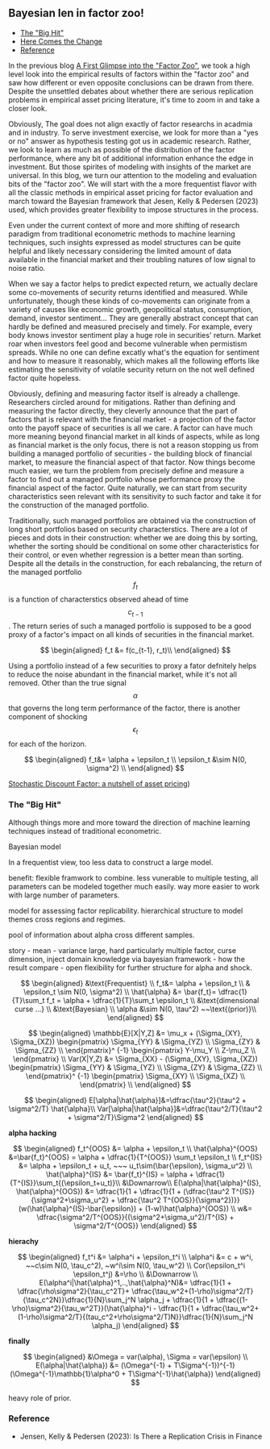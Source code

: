 ## Bayesian len in factor zoo!

- [The "Big Hit"](#introduction)
- [Here Comes the Change](#change)
- [Reference](#ref)




In the previous blog [A First Glimpse into the "Factor Zoo"](https://skybluerw.github.io/2024/12/07/factor-zoo.html), we took a high level look into the empirical results of factors within the "factor zoo" and saw how different or even opposite conclusions can be drawn from there. Despite the unsettled debates about whether there are serious replication problems in empirical asset pricing literature, it's time to zoom in and take a closer look. 

Obviously, The goal does not align exactly of factor researchs in acadmia and in industry. To serve investment exercise, we look for more than a "yes or no" answer as hypothesis testing got us in academic research. Rather, we look to learn as much as possible of the distribution of the factor performance, where any bit of additional information enhance the edge in investment. But those spirites of modeling with insights of the market are universal. In this blog, we turn our attention to the modeling and evaluation bits of the "factor zoo". We will start with the a more frequentist flavor with all the classic methods in empirical asset pricing for factor evaluation and march toward the Bayesian framework that Jesen, Kelly & Pedersen (2023) used, which provides greater flexibility to impose structures in the process.

Even under the current context of more and more shifting of research paradigm from traditional econometric methods to machine learning techniques, such insights expressed as model structures can be quite helpful and likely necessary considering the limited amount of data available in the financial market and their troubling natures of low signal to noise ratio.

When we say a factor helps to predict expected return, we actually declare some co-movements of security returns identified and measured. While unfortunately, though these kinds of co-movements can originate from a variety of causes like economic growth, geopolitical status, consumption, demand, investor sentiment... They are generally abstract concept that can hardly be defined and measured precisely and timely. For example, every body knows investor sentiment play a huge role in securities' return. Market roar when investors feel good and become vulnerable when permistism spreads. While no one can define excatly what's the equation for sentiment and how to measure it reasonably, which makes all the following efforts like estimating the sensitivity of volatile security return on the not well defined factor quite hopeless.

Obviously, defining and measuring factor itself is already a challenge. Researchers circled around for mitigations. Rather than defining and measuring the factor directly, they cleverly announce that the part of factors that is relevant with the financial market - a projection of the factor onto the payoff space of securities is all we care. A factor can have much more meaning beyond financial market in all kinds of aspects, while as long as financial market is the only focus, there is not a reason stopping us from building a managed portfolio of securities - the building block of financial market, to measure the financial aspect of that factor. Now things become much easier, we turn the problem from precisely define and measure a factor to find out a managed portfolio whose performance proxy the financial aspect of the factor. Quite naturally, we can start from security characteristics seen relevant with its sensitivity to such factor and take it for the construction of the managed portfolio. 

Traditionally, such managed portfolios are obtained via the construction of long short portfolios based on security characterstics. There are a lot of pieces and dots in their construction: whether we are doing this by sorting, whether the sorting should be conditional on some other characteristics for their control, or even whether regression is a better mean than sorting. Despite all the details in the construction, for each rebalancing, the return of the managed portfolio $$f_t$$ is a function of characterstics observed ahead of time $$c_{t-1}$$. The return series of such a managed portfolio is supposed to be a good proxy of a factor's impact on all kinds of securities in the financial market.

$$
\begin{aligned}
f_t &= f(c_{t-1}, r_t)\\
\end{aligned}
$$

Using a portfolio instead of a few securities to proxy a fator defnitely helps to reduce the noise abundant in the financial market, while it's not all removed. Other than the true signal $$\alpha$$ that governs the long term performance of the factor, there is another component of shocking $$\epsilon_t$$ for each of the horizon. 

$$
\begin{aligned}
f_t&= \alpha + \epsilon_t \\
\epsilon_t &\sim N(0, \sigma^2) \\
\end{aligned}
$$


[Stochastic Discount Factor: a nutshell of asset pricing](https://skybluerw.github.io/2023/03/17/sdf-nutshell.html))




### The "Big Hit" <a name="introduction"></a>


Although things more and more toward the direction of machine learning techniques instead of traditional econometric.

Bayesian model

In a frequentist view, too less data to construct a large model. 

benefit: flexible framwork to combine.  less vunerable to multiple testing, all parameters can be modeled together much easily. way more easier to work with large number of parameters. 

model for assessing factor replicability. hierarchical structure to model themes cross regions and regimes.


pool of information about alpha cross different samples. 


story - mean - variance large, hard particularly multiple factor, curse dimension, inject domain knowledge via bayesian framework - how the result compare - open flexibility for further structure for alpha and shock. 

$$
\begin{aligned} 
&\text{Frequentist} \\
f_t&= \alpha + \epsilon_t \\
& \epsilon_t \sim N(0, \sigma^2) \\
\hat{\alpha} &= \bar{f_t}= \dfrac{1}{T}\sum_t f_t = \alpha + \dfrac{1}{T}\sum_t \epsilon_t \\
&\text{dimensional curse ...} \\
&\text{Bayesian} \\
\alpha &\sim N(0, \tau^2) ~~\text{(prior)}\\
\end{aligned}
$$

$$
\begin{aligned}
\mathbb{E}[X|Y,Z] &= \mu_x + (\Sigma_{XY}, \Sigma_{XZ}) 
\begin{pmatrix} 
\Sigma_{YY} & \Sigma_{YZ}  \\
\Sigma_{ZY} & \Sigma_{ZZ}  \\
\end{pmatrix}^ {-1} 
\begin{pmatrix}
Y-\mu_Y \\
Z-\mu_Z \\
\end{pmatrix} \\
Var(X|Y,Z) &= \Sigma_{XX} -  (\Sigma_{XY}, \Sigma_{XZ}) 
\begin{pmatrix} 
\Sigma_{YY} & \Sigma_{YZ}  \\
\Sigma_{ZY} & \Sigma_{ZZ}  \\
\end{pmatrix}^ {-1} 
\begin{pmatrix}
\Sigma_{XY} \\
\Sigma_{XZ} \\
\end{pmatrix} \\
\end{aligned} 
$$

$$
\begin{aligned}
E[\alpha|\hat{\alpha}]&=\dfrac{\tau^2}{\tau^2 + \sigma^2/T} \hat{\alpha}\\
Var[\alpha|\hat{\alpha}]&=\dfrac{\tau^2/T}{\tau^2 + \sigma^2/T}\Sigma^2
\end{aligned}
$$


**alpha hacking**

$$
\begin{aligned}
f_t^{OOS} &= \alpha + \epsilon_t \\
\hat{\alpha}^{OOS} &=\bar{f_t}^{OOS} = \alpha + \dfrac{1}{T^{OOS}} \sum_t \epsilon_t \\
f_t^{IS} &= \alpha + \epsilon_t + u_t, ~~~ u_t\sim(\bar{\epsilon}, \sigma_u^2) \\
\hat{\alpha}^{IS} &= \bar{f_t}^{IS} = \alpha + \dfrac{1}{T^{IS}}\sum_t{(\epsilon_t+u_t)}\\
&\Downarrow\\
E(\alpha|\hat{\alpha}^{IS}, \hat{\alpha}^{OOS}) &= \dfrac{1}{1 + \dfrac{1}{1 + (\dfrac{\tau^2 T^{IS}}{\sigma^2+\sigma_u^2} + \dfrac{\tau^2 T^{OOS}}{\sigma^2})}} (w(\hat{\alpha}^{IS}-\bar{\epsilon}) + (1-w)\hat{\alpha}^{OOS}) \\
w&= \dfrac{\sigma^2/T^{OOS}}{(\sigma^2+\sigma_u^2)/T^{IS} + \sigma^2/T^{OOS}}
\end{aligned}
$$

**hierachy**

$$
\begin{aligned}
f_t^i &= \alpha^i + \epsilon_t^i \\
\alpha^i &= c + w^i, ~~c\sim N(0, \tau_c^2), ~w^i\sim N(0, \tau_w^2) \\
Cor(\epsilon_t^i \epsilon_t^j) &=\rho \\
&\Downarrow \\
E(\alpha^i|\hat{\alpha}^1,..,\hat{\alpha}^N)&= \dfrac{1}{1 + \dfrac{\rho\sigma^2}{\tau_c^2T}+ \dfrac{\tau_w^2+(1-\rho)\sigma^2/T}{\tau_c^2N}}\dfrac{1}{N}\sum_j^N \alpha_j + \dfrac{1}{1 + \dfrac{(1-\rho)\sigma^2}{\tau_w^2T}}(\hat{\alpha}^i - \dfrac{1}{1 + \dfrac{\tau_w^2+(1-\rho)\sigma^2/T}{(tau_c^2+\rho\sigma^2/T)N}}\dfrac{1}{N}\sum_j^N \alpha_j)
\end{aligned}
$$



**finally**

$$
\begin{aligned}
&\Omega = var(\alpha), \Sigma = var(\epsilon) \\
E(\alpha|\hat{\alpha}) &= (\Omega^{-1} + T\Sigma^{-1})^{-1}(\Omega^{-1}\mathbb{1}\alpha^0 + T\Sigma^{-1}\hat{\alpha})
\end{aligned}
$$


heavy role of prior.
### Reference <a name="ref"></a>
- Jensen, Kelly & Pedersen (2023): Is There a Replication Crisis in Finance
